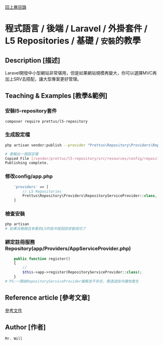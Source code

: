 [回上層目錄](../README.md)

# 程式語言 / 後端 / Laravel / 外掛套件 / L5 Repositories / 基礎 / `安裝`的教學

## **Description [描述]**
Laravel開發中小型網站非常堪用，但是如果網站規模再變大，你可以選擇MVC再加上SRV去搭配，讓大型專案更好管理。

## **Teaching & Examples [教學&範例]**
### 安裝l5-repository套件
```bash
composer require prettus/l5-repository
```

### 生成設定檔
```bash
php artisan vendor:publish --provider "Prettus\Repository\Providers\RepositoryServiceProvider"

# 會輸出一個設定檔
Copied File [/vendor/prettus/l5-repository/src/resources/config/repository.php] To [/config/repository.php]
Publishing complete.
```

### 修改config/app.php
```php
    'providers' => [
        // L5 Repositories
        Prettus\Repository\Providers\RepositoryServiceProvider::class,
    ]
```

### 檢查安裝
```bash
php artisan
# 如果沒報錯且有看到L5的指令就因該安裝成功了
```

### 綁定註冊服務Repository(app/Providers/AppServiceProvider.php)
```php
    public function register()
    {
        //
        $this->app->register(RepositoryServiceProvider::class);
    }
# PS:一開始RepositoryServiceProvider檔案並不存在，需透過指令讓他產生
```

## **Reference article [參考文章]**
[參考文件](https://www.jianshu.com/p/250c7833d2a6)

## **Author [作者]**
`Mr. Will`
